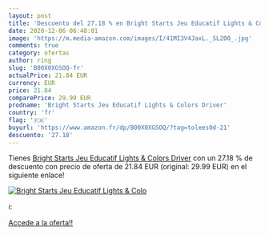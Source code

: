 ```yaml
---
layout: post
title: 'Descuento del 27.18 % en Bright Starts Jeu Educatif Lights & Colo'
date: 2020-12-06 06:48:01
image: 'https://m.media-amazon.com/images/I/41MI3V4JaxL._SL200_.jpg'
comments: true
category: ofertas
author: ring
slug: 'B00X0XGSOQ-fr'
actualPrice: 21.84 EUR
currency: EUR
price: 21.84
comparePrice: 29.99 EUR
prodname: 'Bright Starts Jeu Educatif Lights & Colors Driver'
country: 'fr'
flag: '🇫🇷'
buyurl: 'https://www.amazon.fr/dp/B00X0XGSOQ/?tag=tolees0d-21'
descuento: '27.18'
---
```


Tienes [Bright Starts Jeu Educatif Lights & Colors Driver](https://www.amazon.fr/dp/B00X0XGSOQ/?tag=tolees0d-21) con un 27.18 % de descuento con precio de oferta de 21.84 EUR (original: 29.99 EUR) en el siguiente enlace!

[![Bright Starts Jeu Educatif Lights & Colo](https://m.media-amazon.com/images/I/41MI3V4JaxL._SL200_.jpg)](https://www.amazon.fr/dp/B00X0XGSOQ/?tag=tolees0d-21)

ℹ️:


[Accede a la oferta!!](https://www.amazon.fr/dp/B00X0XGSOQ/?tag=tolees0d-21)
